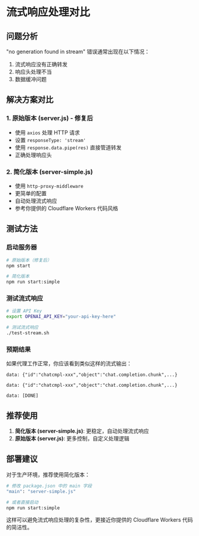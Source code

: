 # 流式响应处理对比

## 问题分析

"no generation found in stream" 错误通常出现在以下情况：
1. 流式响应没有正确转发
2. 响应头处理不当
3. 数据缓冲问题

## 解决方案对比

### 1. 原始版本 (server.js) - 修复后
- 使用 `axios` 处理 HTTP 请求
- 设置 `responseType: 'stream'` 
- 使用 `response.data.pipe(res)` 直接管道转发
- 正确处理响应头

### 2. 简化版本 (server-simple.js)
- 使用 `http-proxy-middleware` 
- 更简单的配置
- 自动处理流式响应
- 参考你提供的 Cloudflare Workers 代码风格

## 测试方法

### 启动服务器
```bash
# 原始版本（修复后）
npm start

# 简化版本  
npm run start:simple
```

### 测试流式响应
```bash
# 设置 API Key
export OPENAI_API_KEY="your-api-key-here"

# 测试流式响应
./test-stream.sh
```

### 预期结果
如果代理工作正常，你应该看到类似这样的流式输出：
```
data: {"id":"chatcmpl-xxx","object":"chat.completion.chunk",...}

data: {"id":"chatcmpl-xxx","object":"chat.completion.chunk",...}

data: [DONE]
```

## 推荐使用

1. **简化版本 (server-simple.js)**: 更稳定，自动处理流式响应
2. **原始版本 (server.js)**: 更多控制，自定义处理逻辑

## 部署建议

对于生产环境，推荐使用简化版本：
```bash
# 修改 package.json 中的 main 字段
"main": "server-simple.js"

# 或者直接启动
npm run start:simple
```

这样可以避免流式响应处理的复杂性，更接近你提供的 Cloudflare Workers 代码的简洁性。
